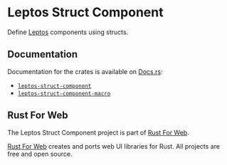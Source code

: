# Leptos Struct Component

Define [Leptos](https://leptos.dev/) components using structs.

## Documentation

Documentation for the crates is available on [Docs.rs](https://docs.rs/):

-   [`leptos-struct-component`](https://docs.rs/leptos-struct-component/latest/leptos_struct_component/)
-   [`leptos-struct-component-macro`](https://docs.rs/leptos-struct-component-macro/latest/leptos_struct_component_macro/)

## Rust For Web

The Leptos Struct Component project is part of [Rust For Web](https://github.com/RustForWeb).

[Rust For Web](https://github.com/RustForWeb) creates and ports web UI libraries for Rust. All projects are free and open source.
